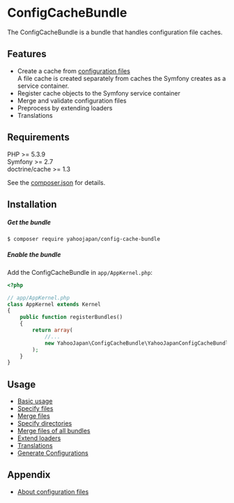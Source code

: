 ConfigCacheBundle
=================

The ConfigCacheBundle is a bundle that handles configuration file caches.

Features
--------

* Create a cache from [configuration files](about-config.md)  
A file cache is created separately from caches the Symfony creates as a service container.
* Register cache objects to the Symfony service container
* Merge and validate configuration files
* Preprocess by extending loaders
* Translations

Requirements
------------

PHP >= 5.3.9  
Symfony >= 2.7  
doctrine/cache >= 1.3

See the [composer.json](../../composer.json) for details.

Installation
------------

##### Get the bundle

```sh
$ composer require yahoojapan/config-cache-bundle
```

##### Enable the bundle

Add the ConfigCacheBundle in `app/AppKernel.php`:

```php
<?php

// app/AppKernel.php
class AppKernel extends Kernel
{
    public function registerBundles()
    {
        return array(
            //...
            new YahooJapan\ConfigCacheBundle\YahooJapanConfigCacheBundle(),
        );
    }
}
```

Usage
-----

* [Basic usage](basic-usage.md)
* [Specify files](specify-files.md)
* [Merge files](merge-files.md)
* [Specify directories](specify-directories.md)
* [Merge files of all bundles](merge-files-of-all-bundles.md)
* [Extend loaders](extend-loaders.md)
* [Translations](translations.md)
* [Generate Configurations](generate-configurations.md)

Appendix
--------

* [About configuration files](about-config.md)
